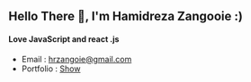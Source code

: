 ## Hello There 👋, I'm Hamidreza Zangooie :)

#### Love JavaScript and react .js

- Email : hrzangoie@gmail.com
- Portfolio : [Show](https://github.com/znghamid)
